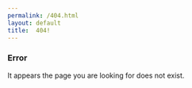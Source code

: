 ```yaml
---
permalink: /404.html
layout: default
title:  404!
---
```


### Error ###

It appears the page you are looking for does not exist.
